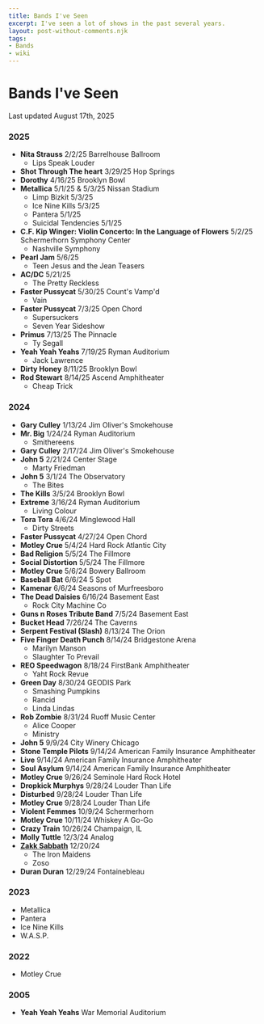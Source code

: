 ```yaml
---
title: Bands I've Seen
excerpt: I've seen a lot of shows in the past several years.
layout: post-without-comments.njk
tags:
- Bands
- wiki
---
```

# Bands I've Seen

Last updated August 17th, 2025

### 2025

- **Nita Strauss** 2/2/25 Barrelhouse Ballroom
    - Lips Speak Louder
- **Shot Through The heart** 3/29/25 Hop Springs
- **Dorothy** 4/16/25 Brooklyn Bowl
- **Metallica** 5/1/25 & 5/3/25 Nissan Stadium
    - Limp Bizkit 5/3/25
    - Ice Nine Kills 5/3/25
    - Pantera 5/1/25
    - Suicidal Tendencies 5/1/25
- **C.F. Kip Winger: Violin Concerto: In the Language of Flowers** 5/2/25 Schermerhorn Symphony Center
    - Nashville Symphony
- **Pearl Jam** 5/6/25
   - Teen Jesus and the Jean Teasers
- **AC/DC** 5/21/25
    - The Pretty Reckless
- **Faster Pussycat** 5/30/25 Count's Vamp'd
    - Vain
- **Faster Pussycat** 7/3/25 Open Chord
    - Supersuckers
    - Seven Year Sideshow
- **Primus** 7/13/25 The Pinnacle
    - Ty Segall
- **Yeah Yeah Yeahs** 7/19/25 Ryman Auditorium
    - Jack Lawrence
- **Dirty Honey** 8/11/25 Brooklyn Bowl
- **Rod Stewart** 8/14/25 Ascend Amphitheater
    - Cheap Trick

### 2024

- **Gary Culley** 1/13/24 Jim Oliver's Smokehouse
- **Mr. Big** 1/24/24 Ryman Auditorium
    - Smithereens
- **Gary Culley** 2/17/24 Jim Oliver's Smokehouse
- **John 5** 2/21/24 Center Stage
    - Marty Friedman
- **John 5** 3/1/24 The Observatory
    - The Bites
- **The Kills** 3/5/24 Brooklyn Bowl
- **Extreme** 3/16/24 Ryman Auditorium
    - Living Colour
- **Tora Tora** 4/6/24 Minglewood Hall
    - Dirty Streets
- **Faster Pussycat** 4/27/24 Open Chord
- **Motley Crue** 5/4/24 Hard Rock Atlantic City
- **Bad Religion** 5/5/24 The Fillmore
- **Social Distortion** 5/5/24 The Fillmore
- **Motley Crue** 5/6/24 Bowery Ballroom
- **Baseball Bat** 6/6/24 5 Spot
- **Kamenar** 6/6/24 Seasons of Murfreesboro
- **The Dead Daisies** 6/16/24 Basement East
    - Rock City Machine Co
- **Guns n Roses Tribute Band** 7/5/24 Basement East
- **Bucket Head** 7/26/24 The Caverns
- **Serpent Festival (Slash)** 8/13/24 The Orion
- **Five Finger Death Punch** 8/14/24 Bridgestone Arena
    - Marilyn Manson
    - Slaughter To Prevail
- **REO Speedwagon** 8/18/24 FirstBank Amphitheater
    - Yaht Rock Revue
- **Green Day** 8/30/24 GEODIS Park
    - Smashing Pumpkins
    - Rancid
    - Linda Lindas
- **Rob Zombie** 8/31/24 Ruoff Music Center
    - Alice Cooper
    - Ministry
- **John 5** 9/9/24 City Winery Chicago
- **Stone Temple Pilots** 9/14/24 American Family Insurance Amphitheater
- **Live** 9/14/24 American Family Insurance Amphitheater
- **Soul Asylum** 9/14/24 American Family Insurance Amphitheater
- **Motley Crue** 9/26/24 Seminole Hard Rock Hotel
- **Dropkick Murphys** 9/28/24 Louder Than Life
- **Disturbed** 9/28/24 Louder Than Life
- **Motley Crue** 9/28/24 Louder Than Life
- **Violent Femmes** 10/9/24 Schermerhorn
- **Motley Crue** 10/11/24 Whiskey A Go-Go
- **Crazy Train** 10/26/24 Champaign, IL
- **Molly Tuttle** 12/3/24 Analog
- **[Zakk Sabbath](https://en.wikipedia.org/wiki/Zakk_Wylde)** 12/20/24
    - The Iron Maidens
    - Zoso
- **Duran Duran** 12/29/24 Fontainebleau

### 2023

- Metallica
- Pantera
- Ice Nine Kills
- W.A.S.P.

### 2022

- Motley Crue

### 2005

- **Yeah Yeah Yeahs** War Memorial Auditorium